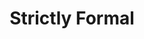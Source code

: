 ---
ee_id: '99'
site: '1'
type: '2'
url: 2010-027-strictly-formal
title: 'Strictly Formal '
year: '2010'
display_year: '2010'
medium: Website
dims: ''
pitch: "​Interview blog"
ps: ''
live_url: http://strictly-formal.org/
related: ''
youtube: ''
related_code: ''
imgs: 2010-027-Strictly-Formal-Screenshot-Database-IH.jpg
subheading: ''
download: ''
add_credit: ''
commission: ''
layout: things-i-made
---